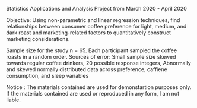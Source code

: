 Statistics Applications and Analysis Project from March 2020 - April 2020

Objective: Using non-parametric and linear regression techniques, find relationships between consumer coffee preference for light, medium, and dark roast and marketing-related factors to quantitatively construct marketing considerations.

Sample size for the study n = 65. Each participant sampled the coffee roasts in a random order.
Sources of error: Small sample size skewed towards regular coffee drinkers, 20 possible response integers, Abnormally and skewed normally distributed data across preference, caffiene consumption, and sleep variables

Notice : The materials contained are used for demonstartion purposes only. If the materials contained are used or reproduced in any form, I am not liable.
